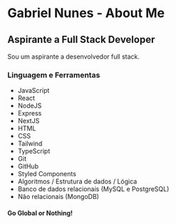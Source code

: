 # Gabriel Nunes - About Me

## Aspirante a Full Stack Developer

Sou um aspirante a desenvolvedor full stack.

### Linguagem e Ferramentas

- JavaScript
- React
- NodeJS
- Express
- NextJS
- HTML
- CSS
- Tailwind
- TypeScript
- Git
- GitHub
- Styled Components
- Algoritmos / Estrutura de dados / Lógica
- Banco de dados relacionais (MySQL e PostgreSQL)
- Não relacionais (MongoDB)

#### Go Global or Nothing!
